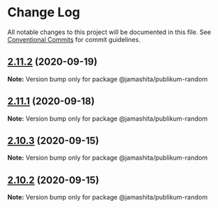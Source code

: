 # Change Log

All notable changes to this project will be documented in this file.
See [Conventional Commits](https://conventionalcommits.org) for commit guidelines.

## [2.11.2](https://github.com/jamashita/publikum/compare/v2.12.0...v2.11.2) (2020-09-19)

**Note:** Version bump only for package @jamashita/publikum-random





## [2.11.1](https://github.com/jamashita/publikum.git/packages/random/compare/v2.11.0...v2.11.1) (2020-09-18)

**Note:** Version bump only for package @jamashita/publikum-random





## [2.10.3](https://github.com/jamashita/publikum.git/packages/random/compare/v2.10.2...v2.10.3) (2020-09-15)

**Note:** Version bump only for package @jamashita/publikum-random





## [2.10.2](https://github.com/jamashita/publikum.git/packages/random/compare/v2.10.1...v2.10.2) (2020-09-15)

**Note:** Version bump only for package @jamashita/publikum-random
